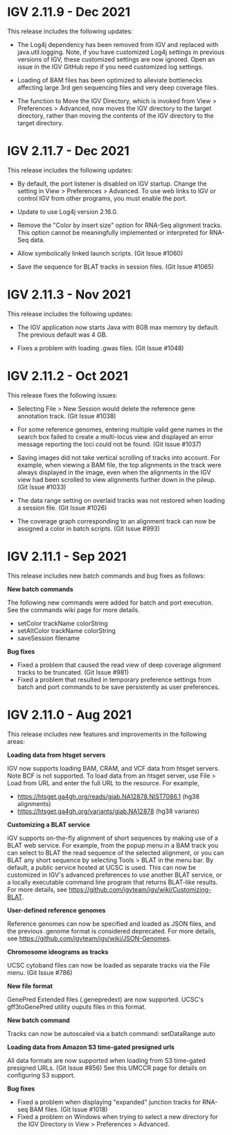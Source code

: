 

# IGV 2.11.9 - Dec 2021

This release includes the following updates:

* The Log4j dependency has been removed from IGV and replaced with java.util.logging. Note, if you have customized Log4j settings in previous versions of IGV, these customized settings are now ignored. Open an issue in the IGV GitHub repo if you need customized log settings.

*  Loading of BAM files has been optimized to alleviate bottlenecks affecting large 3rd gen sequencing files and very deep coverage files. 

* The function to Move the IGV Directory, which is invoked from View > Preferences > Advanced, now moves the IGV directory to the target directory, rather than moving the contents of the IGV directory to the target directory.


# IGV 2.11.7 - Dec 2021

This release includes the following updates:

* By default, the port listener is disabled on IGV startup. Change the setting in View > Preferences > Advanced. 
    To use web links to IGV or control IGV from other programs, you must enable the port.

* Update to use Log4j version 2.16.0. 

* Remove the "Color by insert size" option for RNA-Seq alignment tracks.  This option cannot be meaningfully implemented or interpreted for RNA-Seq data.

* Allow symbolically linked launch scripts. (Git Issue #1060)

* Save the sequence for BLAT tracks in session files. (Git Issue #1065)

# IGV 2.11.3 - Nov 2021

This release includes the following updates:

* The IGV application now starts Java with 8GB max memory by default. The previous default was 4 GB.

* Fixes a problem with loading .gwas files. (Git Issue #1048)

# IGV 2.11.2 - Oct 2021

This release fixes the following issues:

* Selecting File > New Session would delete the reference gene annotation track. (Git Issue #1038)

* For some reference genomes, entering multiple valid gene names in the search box failed to create a multi-locus view and displayed an error message reporting the loci could not be found. (Git Issue #1037)

* Saving images did not take vertical scrolling of tracks into account. For example, when viewing a BAM file, the top alignments in the track were always displayed in the image, even when the alignments in the IGV view had been scrolled to view alignments further down in the pileup. (Git Issue #1033)

* The data range setting on overlaid tracks was not restored when loading a session file. (Git Issue #1026)

* The coverage graph corresponding to an alignment track can now be assigned a color in batch scripts.  (Git Issue #993)

# IGV 2.11.1 - Sep 2021

This release includes new batch commands and bug fixes as follows:

**New batch commands**

The following new commands were added for batch and port execution. See the commands wiki page for more details.

* setColor trackName colorString
* setAltColor trackName colorString
* saveSession filename

**Bug fixes**

* Fixed a problem that caused the read view of deep coverage alignment tracks to be truncated. (Git Issue #981)
* Fixed a problem that resulted in temporary preference settings from batch and port commands to be save persistently as user preferences.

# IGV 2.11.0 - Aug 2021

This release includes new features and improvements in the following areas:

**Loading data from htsget servers**

IGV now supports loading BAM, CRAM, and VCF data from htsget servers. Note BCF is not supported.
To load data from an htsget server, use File > Load from URL and enter the full URL to the resource.
For example,

* https://htsget.ga4gh.org/reads/giab.NA12878.NIST7086.1 (hg38 alignments)
* https://htsget.ga4gh.org/variants/giab.NA12878 (hg38 variants)

**Customizing a BLAT service**

IGV supports on-the-fly alignment of short sequences by making use of a BLAT web service. For example, from the popup menu in a BAM track you can select to BLAT the read sequence of the selected alignment, or you can BLAT any short sequence by selecting Tools > BLAT in the menu bar. By default, a public service hosted at UCSC is used. This can now be customized in IGV's advanced preferences to use another BLAT service, or a locally executable command line program that returns BLAT-like results.
For more details, see https://github.com/igvteam/igv/wiki/Customizing-BLAT.

**User-defined reference genomes**

Reference genomes can now be specified and loaded as JSON files, and the previous .genome format is considered deprecated. For more details, see  https://github.com/igvteam/igv/wiki/JSON-Genomes.

**Chromosome ideograms as tracks**

UCSC cytoband files can now be loaded as separate tracks via the File menu. (Git Issue #786)

**New file format**

GenePred Extended files (.genepredext) are now supported. UCSC's gff3toGenePred utility ouputs files in this format.

**New batch command**

Tracks can now be autoscaled via a batch command: setDataRange auto <track name>

**Loading data from Amazon S3 time-gated presigned urls**

All data formats are now supported when loading from S3 time-gated presigned URLs. (Git Issue #856)
See this UMCCR page for details on configuring S3 support. 

**Bug fixes**

* Fixed a problem when displaying "expanded" junction tracks for RNA-seq BAM files. (Git Issue #1018)
* Fixed a problem on Windows when trying to select a new directory for the IGV Directory in View > Preferences > Advanced.
